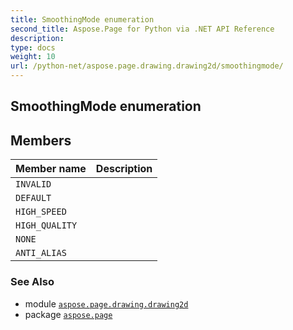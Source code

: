 ```yaml
---
title: SmoothingMode enumeration
second_title: Aspose.Page for Python via .NET API Reference
description: 
type: docs
weight: 10
url: /python-net/aspose.page.drawing.drawing2d/smoothingmode/
---
```


## SmoothingMode enumeration



## Members
| Member name | Description |
| :- | :- |
| `INVALID` |  |
| `DEFAULT` |  |
| `HIGH_SPEED` |  |
| `HIGH_QUALITY` |  |
| `NONE` |  |
| `ANTI_ALIAS` |  |

### See Also

* module [`aspose.page.drawing.drawing2d`](/page/python-net/aspose.page.drawing.drawing2d/)
* package [`aspose.page`](/page/python-net/)

